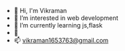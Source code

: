 - 👋 Hi, I'm Vikraman
- 👀 I’m interested in web development
- 🌱 I’m currently learning js,flask
- 💞️ 
- 📫 vikraman1653763@gmail.com

<!---
vikraman1653763/vikraman1653763 is a ✨ special ✨ repository because its `README.md` (this file) appears on your GitHub profile.
You can click the Preview link to take a look at your changes.
--->
